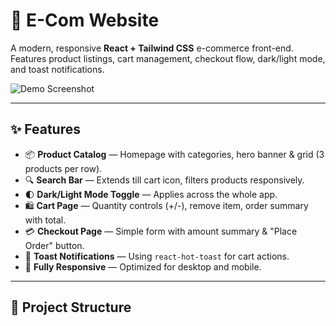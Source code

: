 # 🛒 E-Com Website

A modern, responsive **React + Tailwind CSS** e-commerce front-end.  
Features product listings, cart management, checkout flow, dark/light mode, and toast notifications.  

![Demo Screenshot](./src/assets/products/demo.png) <!-- replace with actual screenshot -->

---

## ✨ Features

- 📦 **Product Catalog** — Homepage with categories, hero banner & grid (3 products per row).  
- 🔍 **Search Bar** — Extends till cart icon, filters products responsively.  
- 🌓 **Dark/Light Mode Toggle** — Applies across the whole app.  
- 🛍️ **Cart Page** — Quantity controls (+/-), remove item, order summary with total.  
- 💳 **Checkout Page** — Simple form with amount summary & "Place Order" button.  
- 🔔 **Toast Notifications** — Using `react-hot-toast` for cart actions.  
- 📱 **Fully Responsive** — Optimized for desktop and mobile.  

---

## 📂 Project Structure

